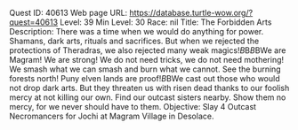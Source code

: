 Quest ID: 40613
Web page URL: https://database.turtle-wow.org/?quest=40613
Level: 39
Min Level: 30
Race: nil
Title: The Forbidden Arts
Description: There was a time when we would do anything for power. Shamans, dark arts, rituals and sacrifices. But when we rejected the protections of Theradras, we also rejected many weak magics!$B$B<She growls deeply.>$B$BWe are Magram! We are strong! We do not need tricks, we do not need mothering! We smash what we can smash and burn what we cannot. See the burning forests north! Puny elven lands are proof!$B$BWe cast out those who would not drop dark arts. But they threaten us with risen dead thanks to our foolish mercy at not killing our own. Find our outcast sisters nearby. Show them no mercy, for we never should have to them.
Objective: Slay 4 Outcast Necromancers for Jochi at Magram Village in Desolace.
